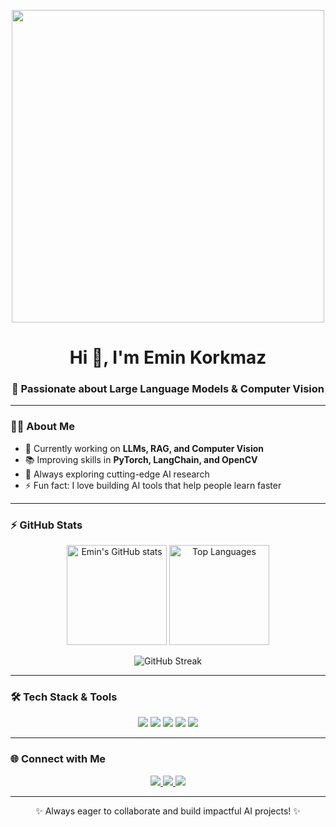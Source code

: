 <!-- Profil Banner (Opsiyonel: kendi GIF veya görsel linkini koyabilirsin) -->
<p align="center">
  <img src="https://media.giphy.com/media/qgQUggAC3Pfv687qPC/giphy.gif" width="500"/>
</p>

<h1 align="center">Hi 👋, I'm Emin Korkmaz</h1>
<h3 align="center">🚀 Passionate about Large Language Models & Computer Vision</h3>

---

### 👨‍💻 About Me
- 🔭 Currently working on **LLMs, RAG, and Computer Vision**  
- 📚 Improving skills in **PyTorch, LangChain, and OpenCV**  
- 🌱 Always exploring cutting-edge AI research  
- ⚡ Fun fact: I love building AI tools that help people learn faster  

---

### ⚡ GitHub Stats
<p align="center">
  <img src="https://github-readme-stats.vercel.app/api?username=korkmazemin1&show_icons=true&theme=tokyonight" alt="Emin's GitHub stats" height="160"/>
  <img src="https://github-readme-stats.vercel.app/api/top-langs/?username=korkmazemin1&layout=compact&theme=tokyonight" alt="Top Languages" height="160"/>
</p>

<p align="center">
  <img src="https://streak-stats.demolab.com?user=korkmazemin1&theme=tokyonight&hide_border=true" alt="GitHub Streak"/>
</p>

---

### 🛠 Tech Stack & Tools
<p align="center">
  <img src="https://img.shields.io/badge/Python-3776AB?style=for-the-badge&logo=python&logoColor=white"/>
  <img src="https://img.shields.io/badge/OpenCV-5C3EE8?style=for-the-badge&logo=opencv&logoColor=white"/>
  <img src="https://img.shields.io/badge/PyTorch-EE4C2C?style=for-the-badge&logo=pytorch&logoColor=white"/>
  <img src="https://img.shields.io/badge/LangChain-000000?style=for-the-badge&logo=chainlink&logoColor=white"/>
  <img src="https://img.shields.io/badge/HuggingFace-FFCC00?style=for-the-badge&logo=huggingface&logoColor=black"/>
</p>

---

### 🌐 Connect with Me
<p align="center">
  <a href="https://www.linkedin.com/in/muhammet-emin-korkmaz-a54993190/">
    <img src="https://img.shields.io/badge/LinkedIn-0077B5?style=for-the-badge&logo=linkedin&logoColor=white"/>
  </a>
  <a href="https://huggingface.co/korkmazemin1">
    <img src="https://img.shields.io/badge/HuggingFace-FFCC00?style=for-the-badge&logo=huggingface&logoColor=black"/>
  </a>
  <a href="mailto:korkmazzeminn1@gmail.com">
    <img src="https://img.shields.io/badge/Email-D14836?style=for-the-badge&logo=gmail&logoColor=white"/>
  </a>
</p>

---

<p align="center">✨ Always eager to collaborate and build impactful AI projects! ✨</p>

